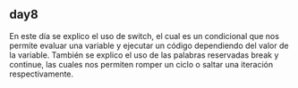 ## day8

En este día se explico el uso de switch, el cual es un condicional que nos permite evaluar una variable y ejecutar un código dependiendo del valor de la variable.
También se explico el uso de las palabras reservadas break y continue, las cuales nos permiten romper un ciclo o saltar una iteración respectivamente.